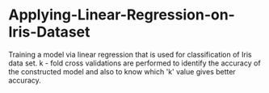 # Applying-Linear-Regression-on-Iris-Dataset
Training a model via linear regression that is used for classification of Iris data set. k - fold cross validations are performed to identify the accuracy of the constructed model and also to know which 'k' value gives better accuracy. 
